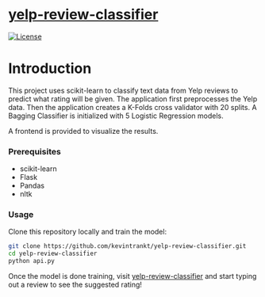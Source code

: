 # [yelp-review-classifier](https://kevintrankt.com/yelp)

[![License](http://img.shields.io/badge/Licence-MIT-brightgreen.svg)](LICENSE)

# Introduction

This project uses scikit-learn to classify text data from Yelp reviews to predict what rating will be given. The application first preprocesses the Yelp data. Then the application creates a K-Folds cross validator with 20 splits. A Bagging Classifier is initialized with 5 Logistic Regression models.

A frontend is provided to visualize the results.

### Prerequisites

- scikit-learn
- Flask
- Pandas
- nltk

### Usage

Clone this repository locally and train the model:

```bash
git clone https://github.com/kevintrankt/yelp-review-classifier.git
cd yelp-review-classifier
python api.py
```

Once the model is done training, visit [yelp-review-classifier](https://kevintrankt.com/yelp) and start typing out a review to see the suggested rating!
